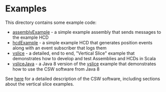 Examples
===========

This directory contains some example code:

* [assemblyExample](assemblyExample) - a simple example assembly that sends messages to the example HCD
* [hcdExample](hcdExample) - a simple example HCD that generates position events along with an event subscriber that logs them
* [vslice](vslice) - a detailed, end to end, "Vertical Slice" example that demonstrates how to develop and test Assemblies and HCDs in Scala
* [vsliceJava](vsliceJava) - a Java 8 version of the [vslice](vslice) example that demonstrates how to use the CSW software from Java 8

See [here](https://github.com/tmtsoftware/csw/releases/download/v0.3-PDR/TMTCommonSoftwareProgramming-CSWFD_REL01_KG.pdf)
for a detailed description of the CSW software, including sections about the vertical slice examples.
